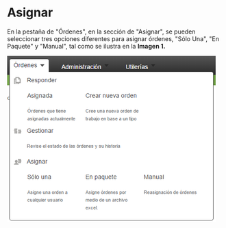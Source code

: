 # Asignar

En la pestaña de "Órdenes", en la sección de "Asignar", se pueden seleccionar tres opciones diferentes para asignar órdenes, "Sólo Una", "En Paquete" y "Manual", tal como se ilustra en la **Imagen 1.**

![Imagen 1](../../assets/imagen19mobile.png)
